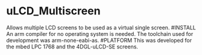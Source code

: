 # uLCD_Multiscreen
Allows multiple LCD screens to be used as a virtual single screen.
#INSTALL
An arm compiler for no operating system is needed.
The toolchain used for development was arm-none-eabi-as.
#PLATFORM
This was developed for the mbed LPC 1768 and the 4DGL-uLCD-SE screens.
